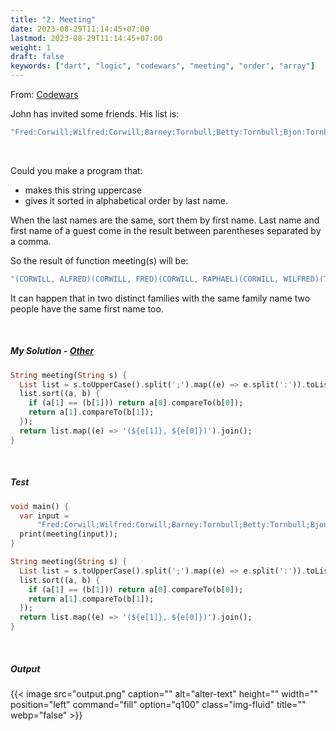 ```yaml
---
title: "2. Meeting"
date: 2023-08-29T11:14:45+07:00
lastmod: 2023-08-29T11:14:45+07:00
weight: 1
draft: false
keywords: ["dart", "logic", "codewars", "meeting", "order", "array"]
---
```


From: [Codewars](https://www.codewars.com/kata/59df2f8f08c6cec835000012/dart)

John has invited some friends. His list is:

```dart
"Fred:Corwill;Wilfred:Corwill;Barney:Tornbull;Betty:Tornbull;Bjon:Tornbull;Raphael:Corwill;Alfred:Corwill";
```

<br>

Could you make a program that:

- makes this string uppercase
- gives it sorted in alphabetical order by last name.

When the last names are the same, sort them by first name. Last name and first name of a guest come in the result between parentheses separated by a comma.

So the result of function meeting(s) will be:

```dart
"(CORWILL, ALFRED)(CORWILL, FRED)(CORWILL, RAPHAEL)(CORWILL, WILFRED)(TORNBULL, BARNEY)(TORNBULL, BETTY)(TORNBULL, BJON)"
```

It can happen that in two distinct families with the same family name two people have the same first name too.

<br>

##### My Solution - [Other](https://www.codewars.com/kata/59df2f8f08c6cec835000012/solutions/dart)

```dart
String meeting(String s) {
  List list = s.toUpperCase().split(';').map((e) => e.split(':')).toList();
  list.sort((a, b) {
    if (a[1] == (b[1])) return a[0].compareTo(b[0]);
    return a[1].compareTo(b[1]);
  });
  return list.map((e) => '(${e[1]}, ${e[0]})').join();
}
```

<br>

##### Test

```dart
void main() {
  var input =
      "Fred:Corwill;Wilfred:Corwill;Barney:Tornbull;Betty:Tornbull;Bjon:Tornbull;Raphael:Corwill;Alfred:Corwill";
  print(meeting(input));
}

String meeting(String s) {
  List list = s.toUpperCase().split(';').map((e) => e.split(':')).toList();
  list.sort((a, b) {
    if (a[1] == (b[1])) return a[0].compareTo(b[0]);
    return a[1].compareTo(b[1]);
  });
  return list.map((e) => '(${e[1]}, ${e[0]})').join();
}
```

<br>

##### Output

{{< image src="output.png" caption="" alt="alter-text" height="" width="" position="left" command="fill" option="q100" class="img-fluid" title=""  webp="false" >}}

<br>
